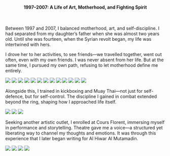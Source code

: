 
<center><h4>1997–2007: A Life of Art, Motherhood, and Fighting Spirit</h4></center>
<br/>

Between 1997 and 2007, I balanced motherhood, art, and self-discipline. I had separated from my daughter’s father when she was almost two years old. Until she was fourteen, when the Syrian revolt began, my life was intertwined with hers.

I drove her to her activities, to see friends—we travelled together, went out often, even with my own friends. I was never absent from her life. But at the same time, I pursued my own path, refusing to let motherhood define me entirely.


![](30.jpeg)
![](31.jpeg)
![](32.jpeg)
![](33.jpeg)
![](34.jpeg)
![](35.jpeg)
![](36.jpeg)
![](37.jpeg)
![](38.jpeg)
![](39.jpeg)
![](40.jpeg)
![](41.jpeg)
![](42.jpeg)

Alongside this, I trained in kickboxing and Muay Thai—not just for self-defence, but for self-control. The discipline I gained in combat extended beyond the ring, shaping how I approached life itself.


![](45.jpeg)
![](44.jpeg)
![](43.jpeg)

Seeking another artistic outlet, I enrolled at Cours Florent, immersing myself in performance and storytelling. Theatre gave me a voice—a structured yet liberating way to channel my thoughts and emotions. It was through this experience that I later began writing for Al Hiwar Al Mutamadin.

![](46.jpeg)
![](47.jpeg)
![](48.jpeg)
![](49.jpeg)

<p></p>
